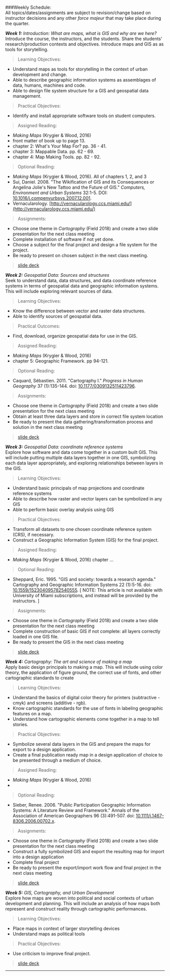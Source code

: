 ###Weekly Schedule:  
All topics/dates/assignments are subject to revision/change based on
instructor decisions and any other *force majeur* that may take place
during the quarter.

*__Week 1:__ Introduction: What are maps, what is GIS and why are we here?*  
Introduce the course, the instructors, and the students. 
Share the students’ research/production contexts and objectives. 
Introduce maps and GIS as as tools for storytelling. 

>  Learning Objectives:

-   Understand maps as tools for storytelling in the context of urban development and change.
-   Able to describe geographic information systems as assemblages of data, humans, machines and code.
-   Able to design file system structure for a GIS and geospatial data management.

>  Practical Objectives:

-   Identify and install appropriate software tools on student computers.

>  Assigned Reading:

-   *Making Maps* (Krygier & Wood, 2016)
  -   front matter of book up to page 13.
  -   chapter 2: What's Your Map For? pp. 36 - 41.
  -   chapter 3: Mappable Data. pp. 62 - 69.
  -   chapter 4: Map Making Tools. pp. 82 - 92.

>  Optional Reading:

-   *Making Maps* (Krygier & Wood, 2016). All of chapters 1, 2, and 3
-   Sui, Daniel. 2008. "The Wikification of GIS and its Consequences or Angelina Jolie's New Tattoo and the Future of GIS."  *Computers, Environment and Urban Systems* 32:1-5. DOI: [10.1016/j.compenvurbsys.2007.12.001](https://doi.org/10.1016/j.compenvurbsys.2007.12.001).  
-   Vernacularology. [http://vernacularology.ccs.miami.edu/](http://vernacularology.ccs.miami.edu/)

>  Assignments:

-   Choose one theme in *Cartography* (Field 2018) and create a two slide presentation for the next class meeting  
-   Complete installation of software if not yet done.
-   Choose a subject for the final project and design a file system for the project. 
-   Be ready to present on chosen subject in the next class meeting.

>  [slide deck](https://https://tibbben.github.io/GISMethod)  

*__Week 2:__ Geospatial Data: Sources and structures*  
Seek to understand data, data structures, and data coordinate reference systems in terms of 
geospatial data and geographic information systems. This will include exploring relevant 
sources of data.

>  Learning Objectives:

-   Know the difference between vector and raster data structures.
-   Able to identify sources of geospatial data.

>  Practical Outcomes:

-   Find, download, organize geospatial data for use in the GIS.  

>  Assigned Reading:

-   *Making Maps* (Krygier & Wood, 2016)
  -   chapter 5: Geographic Framework. pp 94-121. 

>  Optional Reading:

-   Caquard, Sébastien. 2011. "Cartography I."  *Progress in Human Geography* 37 (1):135-144. doi: [10.1177/0309132511423796](https://doi.org/10.1177/0309132511423796).  

>  Assignments:  

-   Choose one theme in *Cartography* (Field 2018) and create a two slide presentation for the next class meeting  
-   Obtain at least three data layers and store in correct file system location  
-   Be ready to present the data gathering/transformation process and solution in the next class meeting  

>  [slide deck](slides/slides02.html)  

*__Week 3:__ Geospatial Data: coordinate reference systems*  
Explore how software and data come together in a custom built GIS. This will include 
putting multiple data layers together in one GIS, symbolizing each data layer appropriately, 
and exploring relationships between layers in the GIS.

>  Learning Objectives:

-   Understand basic principals of map projections and coordinate reference systems
-   Able to describe how raster and vector layers can be symbolized in any GIS
-   Able to perform basic overlay analysis using GIS

>  Practical Objectives:

-   Transform all datasets to one chosen coordinate reference system (CRS), if necessary.
-   Construct a Geographic Information System (GIS) for the final project.

>  Assigned Reading:

-   *Making Maps* (Krygier & Wood, 2016) chapter ...
	
>  Optional Reading:

-   Sheppard, Eric. 1995. "GIS and society: towards a research agenda."  Cartography and Geographic Information Systems 22 (1):5-16. doi: [10.1559/152304095782540555](https://doi.org/10.1559/152304095782540555). [ NOTE: This article is not available with University of Miami subscriptions, and instead will be provided by the instructors. ]

>  Assignments:

-   Choose one theme in *Cartography* (Field 2018) and create a two slide presentation for the next class meeting
-   Complete construction of basic GIS if not complete: all layers correctly loaded in one GIS file.
-   Be ready to present the GIS in the next class meeting

>  [slide deck](slides/slides03.html)  
	
*__Week 4:__ Cartography: The art and science of making a map*  
Apply basic design principals to making a map. This will include using color theory, the application of figure ground, 
the correct use of fonts, and other cartographic standards to create 

> Learning Objectives:

-   Understand the basics of digital color theory for printers (subtractive - cmyk) and screens (additive - rgb).
-   Know cartographic standards for the use of fonts in labeling geographic features on a map.
-   Understand how cartographic elements come together in a map to tell stories.

>  Practical Objectives:

-   Symbolize several data layers in the GIS and prepare the maps for export to a design application.
-   Create a final publication ready map in a design application of choice to be presented through a medium of choice.

>  Assigned Reading:

-   *Making Maps* (Krygier & Wood, 2016)
  -   

>  Optional Reading:

-   Sieber, Renee. 2006. "Public Participation Geographic Information Systems: A Literature Review and Framework."  Annals of the Association of American Geographers 96 (3):491-507. doi: [10.1111/j.1467-8306.2006.00702.x](https://doi.org/10.1111/j.1467-8306.2006.00702.x).

>  Assignments:

-   Choose one theme in *Cartography* (Field 2018) and create a two slide presentation for the next class meeting
-   Construct a fully symbolized GIS and export the resulting map for import into a design application
-   Complete final project
-   Be ready to present the export/import work flow and final project in the next class meeting

>  [slide deck](slides/slides04.html)  
	
*__Week 5:__ GIS, Cartography, and Urban Development*  
Explore how maps are woven into political and social contexts of urban development and planning. This will include
an analysis of how maps both represent and construct reality through cartographic performances.

>  Learning Objectives:  

-   Place maps in context of larger storytelling devices
-   Understand maps as political tools

>  Practical Objectives:

-   Use criticism to improve final project.

> [slide deck](slides/slides05.html)  

---